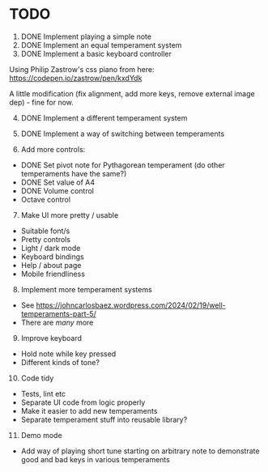 # TODO

1. DONE Implement playing a simple note
2. DONE Implement an equal temperament system
3. DONE Implement a basic keyboard controller

Using Philip Zastrow's css piano from here: https://codepen.io/zastrow/pen/kxdYdk

A little modification (fix alignment, add more keys, remove external image dep) - fine for now.

4. DONE Implement a different temperament system
5. DONE Implement a way of switching between temperaments

6. Add more controls:

* DONE Set pivot note for Pythagorean temperament (do other temperaments have the same?)
* DONE Set value of A4
* DONE Volume control
* Octave control

7. Make UI more pretty / usable

* Suitable font/s
* Pretty controls
* Light / dark mode
* Keyboard bindings
* Help / about page
* Mobile friendliness

8. Implement more temperament systems

* See https://johncarlosbaez.wordpress.com/2024/02/19/well-temperaments-part-5/
* There are _many_ more

9. Improve keyboard

* Hold note while key pressed
* Different kinds of tone?

10. Code tidy

* Tests, lint etc
* Separate UI code from logic properly
* Make it easier to add new temperaments
* Separate temperament stuff into reusable library?

11. Demo mode

* Add way of playing short tune starting on arbitrary note to demonstrate good and bad keys in various temperaments
